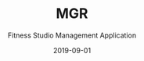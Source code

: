---
title: MGR
subtitle: Fitness Studio Management Application
layout: default
modal-id: 3
date: 2019-09-01
img: MGR.png
thumbnail: MGR-thumbnail.png
alt: MGR
project-date: June 2019
client: MGR
category: Developing a Fitness studio management application
description: MGR is an online website created by our team that aims to give fitness studios a digital platform. It enables them to publish their gym class schedules, facilities and other perks through their website. The clients and members can further book workout classes flexibly, at their own convenience and budget, across Manhattan and Palos.<br/>The web development project makes a unique & vast platform for fitness gyms to organize, manage & expand their online gym business. With a myriad of components & web development tools, the project gives access to the admin to manage leads, clients, gym staff & instructors - all in one space.<br/><br/>Key Features -<br/>Aligns the staff & management of a fitness studio over one platform.<br/>Provides schedules & regular updates to the clients & instructors, incase of any alters.<br/>Online payment along with discounts & gift card facilities are integrated.<br/><br/>How It Works?<br/> A clean & high yielding tech mount is what makes MGR so special. With sturdy technologies like React, Redux, Typescript & Mobex at client-side, MGR becomes a stable & a simple website for small & big businesses, with high interactivity & umpteen features for its customers. <br/> At the server end, the project is backed up with the versatile Ruby on Rails along with AWS, Elastic Search, PostgreSQL and Heroku for deployment.
link: https://mgrapp.com/
status: Past
---